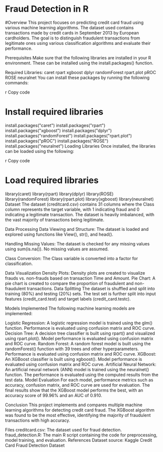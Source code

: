 # Fraud Detection in R

#Overview
This project focuses on predicting credit card fraud using various machine learning algorithms. The dataset used contains transactions made by credit cards in September 2013 by European cardholders. The goal is to distinguish fraudulent transactions from legitimate ones using various classification algorithms and evaluate their performance.

Prerequisites
Make sure that the following libraries are installed in your R environment. These can be installed using the install.packages() function.

Required Libraries:
caret
rpart
xgboost
dplyr
randomForest
rpart.plot
pROC
ROSE
neuralnet
You can install these packages by running the following commands:

r
Copy code
# Install required libraries
install.packages("caret")
install.packages("rpart")
install.packages("xgboost")
install.packages("dplyr")
install.packages("randomForest")
install.packages("rpart.plot")
install.packages("pROC")
install.packages("ROSE")
install.packages("neuralnet")
Loading Libraries
Once installed, the libraries can be loaded using the following:

r
Copy code
# Load required libraries
library(caret)
library(rpart)
library(dplyr)
library(ROSE)
library(randomForest)
library(rpart.plot)
library(xgboost)
library(neuralnet)
Dataset
The dataset (creditcard.csv) contains 31 columns where the Class column represents the target variable, with 1 indicating fraud and 0 indicating a legitimate transaction. The dataset is heavily imbalanced, with the vast majority of transactions being legitimate.

Data Processing
Data Viewing and Structure: The dataset is loaded and explored using functions like View(), str(), and head().

Handling Missing Values: The dataset is checked for any missing values using sum(is.na()). No missing values are assumed.

Class Conversion: The Class variable is converted into a factor for classification.

Data Visualization
Density Plots: Density plots are created to visualize frauds vs. non-frauds based on transaction Time and Amount.
Pie Chart: A pie chart is created to compare the proportion of fraudulent and non-fraudulent transactions.
Data Splitting
The dataset is shuffled and split into training (80%) and testing (20%) sets. The test set is further split into input features (credit_card.test) and target labels (credit_card.testc).

Models Implemented
The following machine learning models are implemented:

Logistic Regression:
A logistic regression model is trained using the glm() function.
Performance is evaluated using confusion matrix and ROC curve.
Decision Tree:
A decision tree classifier is built using rpart() and visualized using rpart.plot().
Model performance is evaluated using confusion matrix and ROC curve.
Random Forest:
A random forest model is built using the randomForest() function with 39 trees and other hyperparameters.
Performance is evaluated using confusion matrix and ROC curve.
XGBoost:
An XGBoost classifier is built using xgboost().
Model performance is evaluated using confusion matrix and ROC curve.
Artificial Neural Network:
An artificial neural network (ANN) model is trained using the neuralnet() function.
The performance is evaluated using the computed results from the test data.
Model Evaluation
For each model, performance metrics such as accuracy, confusion matrix, and ROC curve are used for evaluation. The final results show that the XGBoost model performs the best, with an accuracy score of 99.96% and an AUC of 0.910.

Conclusion
This project implements and compares multiple machine learning algorithms for detecting credit card fraud. The XGBoost algorithm was found to be the most effective, identifying the majority of fraudulent transactions with high accuracy.

Files
creditcard.csv: The dataset used for fraud detection.
fraud_detection.R: The main R script containing the code for preprocessing, model training, and evaluation.
References
Dataset source: Kaggle Credit Card Fraud Detection Dataset
